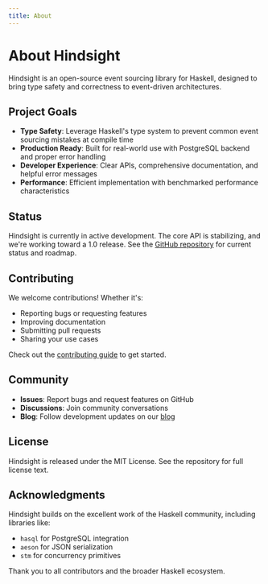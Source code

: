 ```yaml
---
title: About
---
```


# About Hindsight

Hindsight is an open-source event sourcing library for Haskell, designed to bring type safety and correctness to event-driven architectures.

## Project Goals

- **Type Safety**: Leverage Haskell's type system to prevent common event sourcing mistakes at compile time
- **Production Ready**: Built for real-world use with PostgreSQL backend and proper error handling
- **Developer Experience**: Clear APIs, comprehensive documentation, and helpful error messages
- **Performance**: Efficient implementation with benchmarked performance characteristics

## Status

Hindsight is currently in active development. The core API is stabilizing, and we're working toward a 1.0 release. See the [GitHub repository](https://github.com) for current status and roadmap.

## Contributing

We welcome contributions! Whether it's:

- Reporting bugs or requesting features
- Improving documentation
- Submitting pull requests
- Sharing your use cases

Check out the [contributing guide](/docs/development/contributing.html) to get started.

## Community

- **Issues**: Report bugs and request features on GitHub
- **Discussions**: Join community conversations
- **Blog**: Follow development updates on our [blog](/blog.html)

## License

Hindsight is released under the MIT License. See the repository for full license text.

## Acknowledgments

Hindsight builds on the excellent work of the Haskell community, including libraries like:

- `hasql` for PostgreSQL integration
- `aeson` for JSON serialization
- `stm` for concurrency primitives

Thank you to all contributors and the broader Haskell ecosystem.
